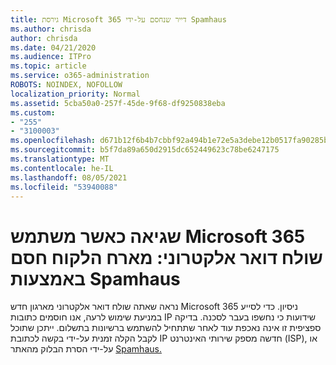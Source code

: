 ```yaml
---
title: גירסת Microsoft 365 דייר שנחסם על-ידי Spamhaus
ms.author: chrisda
author: chrisda
ms.date: 04/21/2020
ms.audience: ITPro
ms.topic: article
ms.service: o365-administration
ROBOTS: NOINDEX, NOFOLLOW
localization_priority: Normal
ms.assetid: 5cba50a0-257f-45de-9f68-df9250838eba
ms.custom:
- "255"
- "3100003"
ms.openlocfilehash: d671b12f6b4b7cbbf92a494b1e72e5a3debe12b0517fa90285b1d4664d5486a4
ms.sourcegitcommit: b5f7da89a650d2915dc652449623c78be6247175
ms.translationtype: MT
ms.contentlocale: he-IL
ms.lasthandoff: 08/05/2021
ms.locfileid: "53940088"
---
```

# <a name="error-when-a-microsoft-365-trial-user-sends-email-client-host-blocked-using-spamhaus"></a>שגיאה כאשר משתמש Microsoft 365 שולח דואר אלקטרוני: מארח הלקוח חסם באמצעות Spamhaus

נראה שאתה שולח דואר אלקטרוני מארגון חדש Microsoft 365 ניסיון. כדי לסייע במניעת שימוש לרעה, אנו חוסמים כתובות IP שידועות כי נחשפו בעבר לסכנה. בדיקה ספציפית זו אינה נאכפת עוד לאחר שתתחיל להשתמש ברשיונות בתשלום. ייתכן שתוכל לקבל הקלה זמנית על-ידי בקשה לכתובת IP חדשה מספק שירותי האינטרנט (ISP), או על-ידי הסרת הבלוק מהאתר [Spamhaus.](https://go.microsoft.com/fwlink/p/?linkid=123245)
